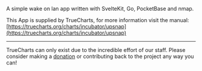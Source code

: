 A simple wake on lan app written with SvelteKit, Go, PocketBase and nmap.

This App is supplied by TrueCharts, for more information visit the manual: [https://truecharts.org/charts/incubator/upsnap](https://truecharts.org/charts/incubator/upsnap)

---

TrueCharts can only exist due to the incredible effort of our staff.
Please consider making a [donation](https://truecharts.org/sponsor) or contributing back to the project any way you can!
